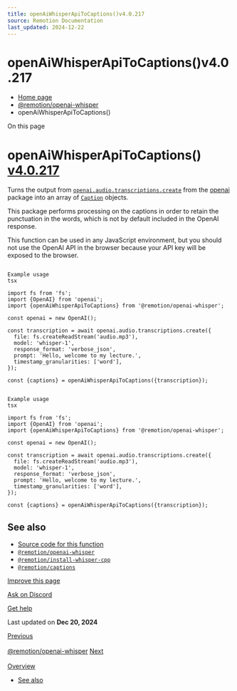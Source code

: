 ```yaml
---
title: openAiWhisperApiToCaptions()v4.0.217
source: Remotion Documentation
last_updated: 2024-12-22
---
```


# openAiWhisperApiToCaptions()v4.0.217

- [Home page](/)
- [@remotion/openai-whisper](/docs/openai-whisper/)
- openAiWhisperApiToCaptions()

On this page

# openAiWhisperApiToCaptions() [v4.0.217](https://github.com/remotion-dev/remotion/releases/v4.0.217)

Turns the output from [`openai.audio.transcriptions.create`](https://platform.openai.com/docs/guides/speech-to-text/transcriptions) from the [openai](https://npm.im/openai) package into an array of [`Caption`](/docs/captions/caption) objects.

This package performs processing on the captions in order to retain the punctuation in the words, which is not by default included in the OpenAI response.

This function can be used in any JavaScript environment, but you should not use the OpenAI API in the browser because your API key will be exposed to the browser.

```

Example usage
tsx

import fs from 'fs';
import {OpenAI} from 'openai';
import {openAiWhisperApiToCaptions} from '@remotion/openai-whisper';

const openai = new OpenAI();

const transcription = await openai.audio.transcriptions.create({
  file: fs.createReadStream('audio.mp3'),
  model: 'whisper-1',
  response_format: 'verbose_json',
  prompt: 'Hello, welcome to my lecture.',
  timestamp_granularities: ['word'],
});

const {captions} = openAiWhisperApiToCaptions({transcription});
```

```

Example usage
tsx

import fs from 'fs';
import {OpenAI} from 'openai';
import {openAiWhisperApiToCaptions} from '@remotion/openai-whisper';

const openai = new OpenAI();

const transcription = await openai.audio.transcriptions.create({
  file: fs.createReadStream('audio.mp3'),
  model: 'whisper-1',
  response_format: 'verbose_json',
  prompt: 'Hello, welcome to my lecture.',
  timestamp_granularities: ['word'],
});

const {captions} = openAiWhisperApiToCaptions({transcription});
```

## See also [​](\#see-also "Direct link to See also")

- [Source code for this function](https://github.com/remotion-dev/remotion/blob/main/packages/openai-whisper/src/openai-whisper-api-to-captions.ts)
- [`@remotion/openai-whisper`](/docs/openai-whisper)
- [`@remotion/install-whisper-cpp`](/docs/install-whisper-cpp)
- [`@remotion/captions`](/docs/captions)

[Improve this page](https://github.com/remotion-dev/remotion/edit/main/packages/docs/docs/openai-whisper/openai-whisper-api-to-captions.mdx)

[Ask on Discord](https://remotion.dev/discord)

[Get help](/docs/get-help)

Last updated on **Dec 20, 2024**

[Previous\
\
@remotion/openai-whisper](/docs/openai-whisper/) [Next\
\
Overview](/docs/fonts-api/)

- [See also](#see-also)
